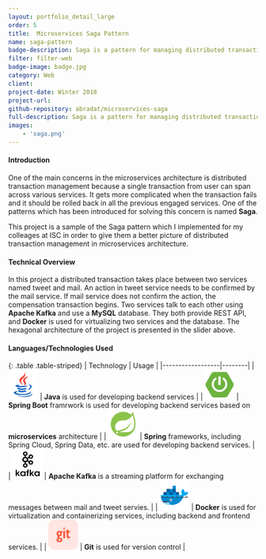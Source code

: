 ```yaml
---
layout: portfolio_detail_large
order: 5
title:  Microservices Saga Pattern
name: saga-pattern
badge-description: Saga is a pattern for managing distributed transactions in microservices architecture.
filter: filter-web
badge-image: badge.jpg
category: Web
client:
project-date: Winter 2018
project-url:
github-repository: abradat/microservices-saga
full-description: Saga is a pattern for managing distributed transactions in microservices.
images:
    - 'saga.png'
---
```

#### Introduction
One of the main concerns in the microservices architecture is distributed transaction management because a single transaction from user can span across various services. It gets more complicated when the transaction fails and it should be rolled back in all the previous engaged services. One of the patterns which has been introduced for solving this concern is named **Saga**.

This project is a sample of the Saga pattern which I implemented for my colleages at ISC in order to give them a better picture of distributed transaction management in microservices architecture.

#### Technical Overview
In this project a distributed transaction takes place between two services named tweet and mail. An action in tweet service needs to be confirmed by the mail service. If mail service does not confirm the action, the compensation transaction begins. Two services talk to each other using **Apache Kafka** and use a **MySQL** database. They both provide REST API, and **Docker** is used for virtualizing two services and the database. The hexagonal architecture of the project is presented in the slider above.

#### Languages/Technologies Used

{: .table .table-striped}
| Technology | Usage |
|------------------|--------|
| <img src="/assets/img/portfolio/technologies/java.png" width="60" height="60"> | **Java** is used for developing backend services |
| <img src="/assets/img/portfolio/technologies/spring-boot.png" width="60" height="60"> | **Spring Boot** framrwork is used for developing backend services based on **microservices** architecture |
| <img src="/assets/img/portfolio/technologies/spring.png" width="60" height="60"> | **Spring** frameworks, including Spring Cloud, Spring Data, etc. are used for developing backend services. |
| <img src="/assets/img/portfolio/technologies/kafka.png" width="60" height="60"> | **Apache Kafka** is a streaming platform for exchanging messages between mail and tweet servies. |
| <img src="/assets/img/portfolio/technologies/docker.png" width="60" height="60"> | **Docker** is used for virtualization and containerizing services, including backend and frontend services. |
| <img src="/assets/img/portfolio/technologies/git.png" width="60" height="60"> | **Git** is used for version control |